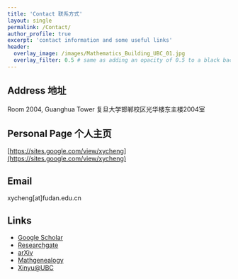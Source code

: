 ```yaml
---
title: 'Contact 联系方式'
layout: single
permalink: /Contact/
author_profile: true
excerpt: 'contact information and some useful links'
header:
  overlay_image: /images/Mathematics_Building_UBC_01.jpg
  overlay_filter: 0.5 # same as adding an opacity of 0.5 to a black background
---
```


## Address 地址
Room 2004, Guanghua Tower  复旦大学邯郸校区光华楼东主楼2004室

## Personal Page 个人主页
[https://sites.google.com/view/xycheng](https://sites.google.com/view/xycheng)


## Email
xycheng[at]fudan.edu.cn

## Links

+ [Google Scholar](https://scholar.google.com/citations?user=J-yb-60AAAAJ&hl=zh-CN)
+ [Researchgate](https://www.researchgate.net/profile/Xinyu-Cheng-4)
+ [arXiv](https://arxiv.org/a/cheng_x_1.html)
+ [Mathgenealogy](https://www.genealogy.math.ndsu.nodak.edu/id.php?id=276991)
+ [Xinyu@UBC](https://www.grad.ubc.ca/campus-community/meet-our-students/cheng-xinyu)
